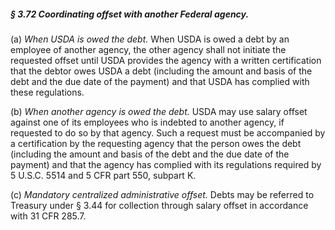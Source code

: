##### § 3.72 Coordinating offset with another Federal agency. #####

(a) *When USDA is owed the debt.* When USDA is owed a debt by an employee of another agency, the other agency shall not initiate the requested offset until USDA provides the agency with a written certification that the debtor owes USDA a debt (including the amount and basis of the debt and the due date of the payment) and that USDA has complied with these regulations.

(b) *When another agency is owed the debt.* USDA may use salary offset against one of its employees who is indebted to another agency, if requested to do so by that agency. Such a request must be accompanied by a certification by the requesting agency that the person owes the debt (including the amount and basis of the debt and the due date of the payment) and that the agency has complied with its regulations required by 5 U.S.C. 5514 and 5 CFR part 550, subpart K.

(c) *Mandatory centralized administrative offset.* Debts may be referred to Treasury under § 3.44 for collection through salary offset in accordance with 31 CFR 285.7.